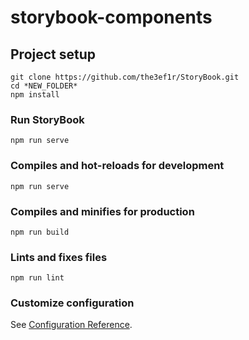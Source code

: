 # storybook-components

## Project setup
```
git clone https://github.com/the3ef1r/StoryBook.git
cd *NEW_FOLDER*
npm install
```

### Run StoryBook
```
npm run serve
```

### Compiles and hot-reloads for development
```
npm run serve
```

### Compiles and minifies for production
```
npm run build
```

### Lints and fixes files
```
npm run lint
```

### Customize configuration
See [Configuration Reference](https://cli.vuejs.org/config/).
